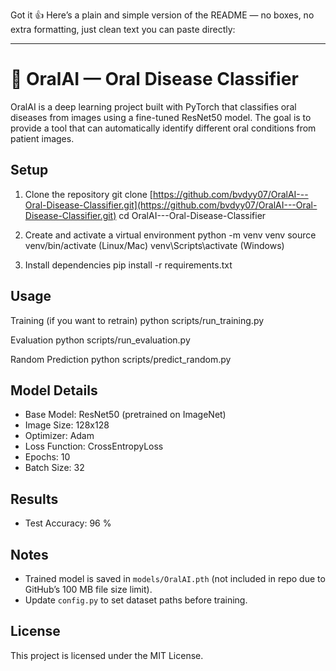 Got it 👍 Here’s a plain and simple version of the README — no boxes, no extra formatting, just clean text you can paste directly:

---

# 🦷 OralAI — Oral Disease Classifier

OralAI is a deep learning project built with PyTorch that classifies oral diseases from images using a fine-tuned ResNet50 model.
The goal is to provide a tool that can automatically identify different oral conditions from patient images.

## Setup

1. Clone the repository
   git clone [https://github.com/bvdyy07/OralAI---Oral-Disease-Classifier.git](https://github.com/bvdyy07/OralAI---Oral-Disease-Classifier.git)
   cd OralAI---Oral-Disease-Classifier

2. Create and activate a virtual environment
   python -m venv venv
   source venv/bin/activate   (Linux/Mac)
   venv\Scripts\activate      (Windows)

3. Install dependencies
   pip install -r requirements.txt

## Usage

Training (if you want to retrain)
python scripts/run\_training.py

Evaluation
python scripts/run\_evaluation.py

Random Prediction
python scripts/predict\_random.py

## Model Details

* Base Model: ResNet50 (pretrained on ImageNet)
* Image Size: 128x128
* Optimizer: Adam
* Loss Function: CrossEntropyLoss
* Epochs: 10
* Batch Size: 32

## Results

* Test Accuracy: 96 %

## Notes

* Trained model is saved in `models/OralAI.pth` (not included in repo due to GitHub’s 100 MB file size limit).
* Update `config.py` to set dataset paths before training.

## License

This project is licensed under the MIT License.
